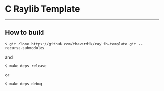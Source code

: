 # C Raylib Template

---

## How to build

```
$ git clone https://github.com/theverdik/raylib-template.git --recurse-submodules
```
and
```
$ make deps release
```
or
```
$ make deps debug
```
